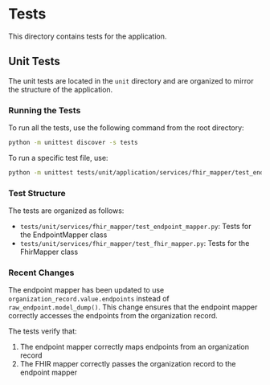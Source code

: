 # Tests

This directory contains tests for the application.

## Unit Tests

The unit tests are located in the `unit` directory and are organized to mirror the structure of the application.

### Running the Tests

To run all the tests, use the following command from the root directory:

```bash
python -m unittest discover -s tests
```

To run a specific test file, use:

```bash
python -m unittest tests/unit/application/services/fhir_mapper/test_endpoint_mapper.py
```

### Test Structure

The tests are organized as follows:

- `tests/unit/services/fhir_mapper/test_endpoint_mapper.py`: Tests for the EndpointMapper class
- `tests/unit/services/fhir_mapper/test_fhir_mapper.py`: Tests for the FhirMapper class

### Recent Changes

The endpoint mapper has been updated to use `organization_record.value.endpoints` instead of `raw_endpoint.model_dump()`. This change ensures that the endpoint mapper correctly accesses the endpoints from the organization record.

The tests verify that:

1. The endpoint mapper correctly maps endpoints from an organization record
2. The FHIR mapper correctly passes the organization record to the endpoint mapper
